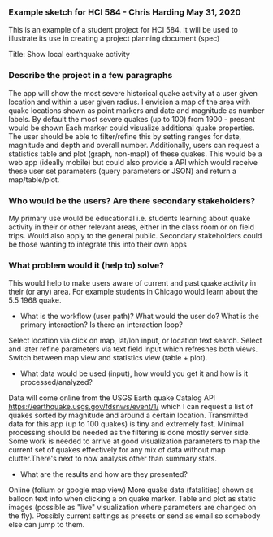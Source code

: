 ### Example sketch for HCI 584 - Chris Harding May 31, 2020

This is an example of a student project for HCI 584. It will be used to illustrate its use in creating a project planning document (spec)

Title: Show local earthquake activity


### Describe the project in a few paragraphs


The app will show the most severe historical quake activity at a user given location and within a user given radius. I envision a map of the area with quake locations shown as point markers and date and magnitude as number labels. By default the most severe quakes (up to 100) from 1900 - present would be shown  Each marker could visualize additional quake properties. The user should be able to filter/refine this by setting ranges for date, magnitude and depth and overall number. Additionally, users can request a statistics table and plot (graph, non-map!) of these quakes. This would be a web app (ideally mobile) but could also provide a API which would receive these user set parameters (query parameters or JSON) and return a map/table/plot.


### Who would be the users? Are there secondary stakeholders?

My primary use would be educational i.e. students learning about quake activity in their or other relevant areas, either in the class room or on field trips. Would also apply to the general public. Secondary stakeholders could be those wanting to integrate this into their own apps

### What problem would it (help to) solve?


This would help to make users aware of current and past quake activity in their (or any) area. For example students in Chicago would learn about the 5.5 1968 quake.

- What is the workflow (user path)? What would the user do? What is the primary interaction? Is there an interaction loop?


Select location via click on map, lat/lon input, or location text search. Select and later refine parameters via text field input which refreshes both views. Switch between map view and statistics view (table + plot). 

- What data would be used (input), how would you get it and how is it processed/analyzed?


Data will come online from the USGS Earth quake Catalog API https://earthquake.usgs.gov/fdsnws/event/1/ which I can request a list of quakes sorted by magnitude and around a certain location. Transmitted data for this app (up to 100 quakes) is tiny and extremely fast. Minimal processing should be needed as the filtering is done mostly server side. Some work is needed to arrive at good visualization parameters to map the current set of quakes effectively for any mix of data without map clutter.There's next to now analysis other than summary stats.

- What are the results and how are they presented? 


Online (folium or google map view) More quake data (fatalities) shown as balloon text info when clicking a on quake marker. Table and plot as static images (possible as "live" visualization where parameters are changed on the fly).  Possibly current settings as presets or send as email so somebody else can jump to them.